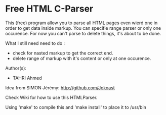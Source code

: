 Free HTML C-Parser
==================

This (free) program allow you to parse all HTML pages even wierd one in order to get
data inside markup. You can specifie range parser or only one occurence.
For now you can't parse to delete things, it's about to be done.

What I still need need to do :
* check for nasted markup to get the correct end.
* delete range of markup with it's content or only at one occurence.

Author(s):
* TAHRI Ahmed

Idea from SIMON Jérémy: http://github.com/Jokoast

Check Wiki for how to use this HTMLParser.

Using 'make' to compile this and 'make install' to place it to
/usr/bin
